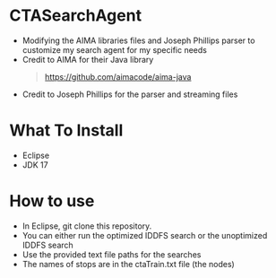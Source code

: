 # CTASearchAgent
- Modifying the AIMA libraries files and Joseph Phillips parser to customize my search agent for my specific needs
- Credit to AIMA for their Java library
  > https://github.com/aimacode/aima-java
- Credit to Joseph Phillips for the parser and streaming files

# What To Install
- Eclipse
- JDK 17

# How to use
- In Eclipse, git clone this repository.
- You can either run the optimized IDDFS search or the unoptimized IDDFS search
- Use the provided text file paths for the searches
- The names of stops are in the ctaTrain.txt file (the nodes)

